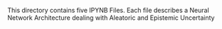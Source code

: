This directory contains five IPYNB Files. Each file describes a Neural Network Architecture dealing with Aleatoric and Epistemic Uncertainty
